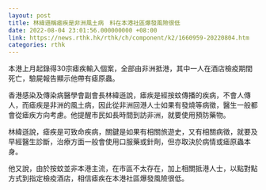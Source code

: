 ```yaml
---
layout: post
title: 林緯遜稱瘧疾是非洲風土病　料在本港社區爆發風險很低
date: 2022-08-04 23:01:56.000000000 +08:00
link: https://news.rthk.hk/rthk/ch/component/k2/1660959-20220804.htm
categories: rthk
---
```


本港上月起錄得30宗瘧疾輸入個案，全部由非洲抵港，其中一人在酒店檢疫期間死亡，驗屍報告顯示他帶有瘧原蟲。

香港感染及傳染病醫學會副會長林緯遜說，瘧疾是經按蚊傳播的疾病，不會人傳人，而瘧疾是非洲的風土病，因此從非洲回港人士如果有發燒等病徵，醫生一般都會從瘧疾方向考慮。他提醒市民如長時間到訪非洲，就要使用預防藥物。

林緯遜說，瘧疾是可致命疾病，關鍵是如果有相關旅遊史，又有相關病徵，就要及早經醫生診斷，治療方面一般會使用口服藥或針劑，但亦取決於病情或瘧原蟲本身。

他又說，由於按蚊並非本港主流，在市區不太存在，加上相關抵港人士，以點對點方式到指定檢疫酒店，相信瘧疾在本港社區爆發風險很低。
